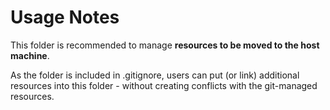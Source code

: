 # Usage Notes
This folder is recommended to manage **resources to be moved to the host machine**. 

As the folder is included in .gitignore, users can put (or link) additional resources into this folder - without creating conflicts with the git-managed resources.